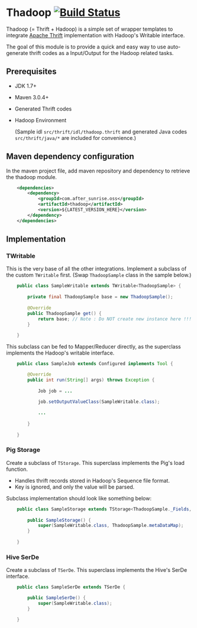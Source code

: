 # Thadoop [![Build Status](https://travis-ci.org/after-the-sunrise/thadoop.svg?branch=master)](https://travis-ci.org/after-the-sunrise/thadoop)
Thadoop (= Thrift + Hadoop) is a simple set of wrapper templates to integrate [Apache Thrift](https://thrift.apache.org/) implementation with Hadoop's Writable interface. 

The goal of this module is to provide a quick and easy way to use auto-generate thrift codes as a Input/Output for the Hadoop related tasks.

## Prerequisites
* JDK 1.7+
* Maven 3.0.4+
* Generated Thrift codes
* Hadoop Environment

  (Sample idl `src/thrift/idl/thadoop.thrift` and generated Java codes `src/thrift/java/*` are included for convenience.)


## Maven dependency configuration
In the maven project file, add maven repository and dependency to retrieve the thadoop module.

```xml
    <dependencies>
        <dependency>
            <groupId>com.after_sunrise.oss</groupId>
            <artifactId>thadoop</artifactId>
            <version>${LATEST_VERSION_HERE}</version>
        </dependency>
    </dependencies>
```

## Implementation

### TWritable
This is the very base of all the other integrations. Implement a subclass of the custom `TWritable` first. (Swap `ThadoopSample` class in the sample below.)

```java:SampleWritable.java
	public class SampleWritable extends TWritable<ThadoopSample> {
		
		private final ThadoopSample base = new ThadoopSample();
		
		@Override
		public ThadoopSample get() {
			return base; // Note : Do NOT create new instance here !!!
		}
		
	}
```

This subclass can be fed to Mapper/Reducer directly, as the superclass implements the Hadoop's writable interface.

```java:SampleJob.java
	public class SampleJob extends Configured implements Tool {

		@Override
		public int run(String[] args) throws Exception {
			
			Job job = ...
			
			job.setOutputValueClass(SampleWritable.class);
			
			...
			
		}
		
	}
```


### Pig Storage
Create a subclass of `TStorage`. This superclass implements the Pig's load function. 
* Handles thrift records stored in Hadoop's Sequence file format.
* Key is ignored, and only the value will be parsed.

Subclass implementation should look like something below:

```java:SampleStorage.java
	public class SampleStorage extends TStorage<ThadoopSample._Fields, SampleWritable> {
		
		public SampleStorage() {
			super(SampleWritable.class, ThadoopSample.metaDataMap);
		}
		
	}
```


### Hive SerDe
Create a subclass of `TSerDe`. This superclass implements the Hive's SerDe interface.

```java:SampleSerDe.java
	public class SampleSerDe extends TSerDe {

		public SampleSerDe() {
			super(SampleWritable.class);
		}

	}
```
